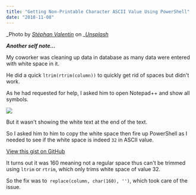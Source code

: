 ```yaml
---
title: "Getting Non-Printable Character ASCII Value Using PowerShell"
date: "2018-11-08"
---
```


_Photo by _[_Stéphan Valentin_](https://unsplash.com/photos/-iXjUZlCsd0?utm_source=unsplash&utm_medium=referral&utm_content=creditCopyText)_ on _[_Unsplash_](https://unsplash.com/search/photos/power-shell?utm_source=unsplash&utm_medium=referral&utm_content=creditCopyText)

_**Another self note...**_

My coworker was cleaning up data in database as many data were entered with white space in it.

He did a quick `ltrim(rtrim(column))` to quickly get rid of spaces but didn't work.

As he had requested for help, I asked him to open Notepad++ and show all symbols.

![](https://www.slightedgecoder.com/wp-content/uploads/2018/11/2018-11-07_19-41-34.gif)

But it wasn't showing the white text at the end of the text.

So I asked him to him to copy the white space then fire up PowerShell as I needed to see if the white space is indeed `32` in ASCII value.

<script src="https://gist.github.com/dance2die/e3b94fe298bcd67c8acdd482b826a3b0.js"></script>

<a href="https://gist.github.com/dance2die/e3b94fe298bcd67c8acdd482b826a3b0">View this gist on GitHub</a>

It turns out it was 160 meaning not a regular space thus can't be trimmed using `ltrim` or `rtrim`, which only trims white space of value 32.

So the fix was to  `replace(column, char(160), '')`, which took care of the issue.
